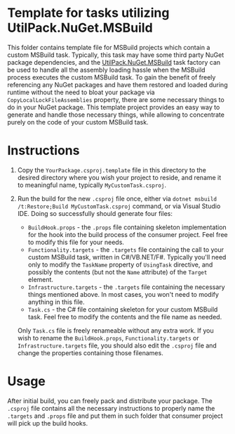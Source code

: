 # Template for tasks utilizing UtilPack.NuGet.MSBuild

This folder contains template file for MSBuild projects which contain a custom MSBuild task.
Typically, this task may have some third party NuGet package dependencies, and the [UtilPack.NuGet.MSBuild](../UtilPack.NuGet.MSBuild) task factory can be used to handle all the assembly loading hassle when the MSBuild process executes the custom MSBuild task.
To gain the benefit of freely referencing any NuGet packages and have them restored and loaded during runtime without the need to bloat your package via `CopyLocalLockFileAssemblies` property, there are some necessary things to do in your NuGet package.
This template project provides an easy way to generate and handle those necessary things, while allowing to concentrate purely on the code of your custom MSBuild task.

# Instructions

1. Copy the `YourPackage.csproj.template` file in this directory to the desired directory where you wish your project to reside, and rename it to meaningful name, typically `MyCustomTask.csproj`.
2. Run the build for the new `.csproj` file once, either via `dotnet msbuild /t:Restore;Build MyCustomTask.csproj` command, or via Visual Studio IDE. Doing so successfully should generate four files:
    - `BuildHook.props` - the `.props` file containing skeleton implementation for the hook into the build process of the consumer project. Feel free to modify this file for your needs.
    - `Functionality.targets` - the `.targets` file containing the call to your custom MSBuild task, written in C#/VB.NET/F#. Typically you'll need only to modify the `TaskName` property of `UsingTask` directive, and possibly the contents (but not the `Name` attribute) of the `Target` element.
    - `Infrastructure.targets` - the `.targets` file containing the necessary things mentioned above. In most cases, you won't need to modify anything in this file.
    - `Task.cs` - the C# file containing skeleton for your custom MSBuild task. Feel free to modify the contents and the file name as needed.   

    Only `Task.cs` file is freely renameable without any extra work. If you wish to rename the `BuildHook.props`, `Functionality.targets` or `Infrastructure.targets` file, you should also edit the `.csproj` file and change the properties containing those filenames.

# Usage
After initial build, you can freely pack and distribute your package.
The `.csproj` file contains all the necessary instructions to properly name the `.targets` and `.props` file and put them in such folder that consumer project will pick up the build hooks.